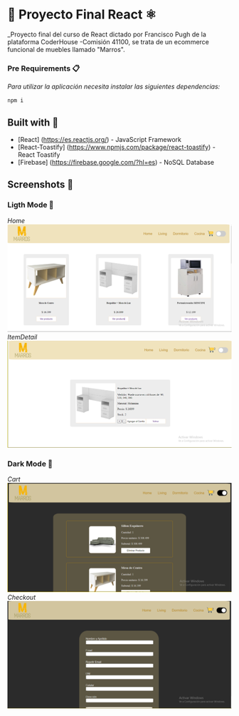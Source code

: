 # 👋 Proyecto Final React ⚛️
_Proyecto final del curso de React dictado por Francisco Pugh de la plataforma CoderHouse -Comisión 41100, se trata de un ecommerce funcional de muebles llamado "Marros".

### Pre Requirements 📋

_Para utilizar la aplicación necesita instalar las siguientes dependencias:_
```
npm i
```
## Built with 👷
* [React] (https://es.reactjs.org/) - JavaScript Framework
* [React-Toastify] (https://www.npmjs.com/package/react-toastify) - React Toastify
* [Firebase] (https://firebase.google.com/?hl=es) - NoSQL Database

## Screenshots 📸

### Ligth Mode 🌝
_Home_
![alt Text](https://github.com/MalenaWilliams/Marros/blob/master/my-app/docs/homeLigthMode.jpg)
_ItemDetail_
![alt Text](https://github.com/MalenaWilliams/Marros/blob/master/my-app/docs/itemDetailLigthMode.jpg)


### Dark Mode 🌚
_Cart_
![alt Text](https://github.com/MalenaWilliams/Marros/blob/master/my-app/docs/cartDarkMode.jpg)
_Checkout_
![alt Text](https://github.com/MalenaWilliams/Marros/blob/master/my-app/docs/checkoutDarkMode.jpg)

